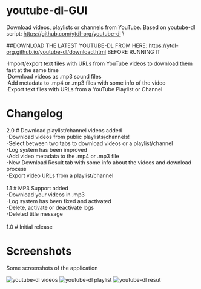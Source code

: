 # youtube-dl-GUI
Download videos, playlists or channels from YouTube. Based on youtube-dl script: https://github.com/ytdl-org/youtube-dl
\

##DOWNLOAD THE LATEST YOUTUBE-DL FROM HERE: https://ytdl-org.github.io/youtube-dl/download.html BEFORE RUNNING IT

·Import/export text files with URLs from YouTube videos to download them fast at the same time\
·Download videos as .mp3 sound files\
·Add metadata to .mp4 or .mp3 files with some info of the video\
·Export text files with URLs from a YouTube Playlist or Channel

# Changelog
2.0 # Download playlist/channel videos added\
 -Download videos from public playlists/channels!\
 -Select between two tabs to download videos or a playlist/channel\
 -Log system has been improved\
 -Add video metadata to the .mp4 or .mp3 file\
 -New Download Result tab with some info about the videos and download process\
 -Export video URLs from a playlist/channel\
 \
1.1 # MP3 Support added\
 -Download your videos in .mp3\
 -Log system has been fixed and activated\
 -Delete, activate or deactivate logs\
 -Deleted title message\
\
1.0 # Initial release
# Screenshots
Some screenshots of the application

![youtube-dl videos](https://user-images.githubusercontent.com/24766260/56609741-26eaad00-660e-11e9-99a2-4e55dbaf3035.png)
![youtube-dl playlist](https://user-images.githubusercontent.com/24766260/56609742-26eaad00-660e-11e9-8fd9-db31bdf7c9fb.png)
![youtube-dl resut](https://user-images.githubusercontent.com/24766260/56609740-26eaad00-660e-11e9-9693-55a98ae66d3f.png)
